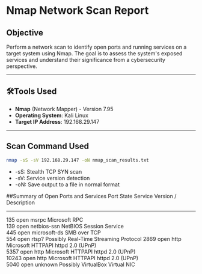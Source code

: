 # Nmap Network Scan Report

## Objective
Perform a network scan to identify open ports and running services on a target system using Nmap. The goal is to assess the system's exposed services and understand their significance from a cybersecurity perspective.

---

## 🛠Tools Used
- **Nmap** (Network Mapper) - Version 7.95
- **Operating System**: Kali Linux
- **Target IP Address**: 192.168.29.147

---

## Scan Command Used
```bash
nmap -sS -sV 192.168.29.147 -oN nmap_scan_results.txt
```
- -sS: Stealth TCP SYN scan
- -sV: Service version detection
- -oN: Save output to a file in normal format


##Summary of Open Ports and Services
 Port   State  Service       Version / Description                 
 -----  -----  ------------  ------------------------------------- 
 135    open   msrpc         Microsoft RPC                         
 139    open   netbios-ssn   NetBIOS Session Service               
 445    open   microsoft-ds  SMB over TCP                          
 554    open   rtsp?         Possibly Real-Time Streaming Protocol 
 2869   open   http          Microsoft HTTPAPI httpd 2.0 (UPnP)    
 5357   open   http          Microsoft HTTPAPI httpd 2.0 (UPnP)    
 10243  open   http          Microsoft HTTPAPI httpd 2.0 (UPnP)    
 5040   open   unknown       Possibly VirtualBox Virtual NIC       


